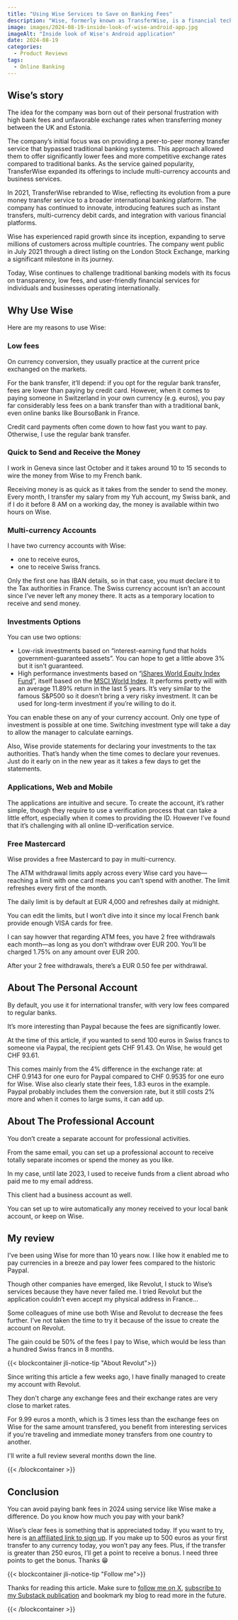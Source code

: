 ```yaml
---
title: "Using Wise Services to Save on Banking Fees"
description: "Wise, formerly known as TransferWise, is a financial technology company founded in 2011 by Estonian entrepreneurs Kristo Käärmann and Taavet Hinrikus."
image: images/2024-08-19-inside-look-of-wise-android-app.jpg
imageAlt: "Inside look of Wise's Android application"
date: 2024-08-19
categories:
  - Product Reviews
tags:
  - Online Banking
---
```


## Wise’s story

The idea for the company was born out of their personal frustration with high bank fees and unfavorable exchange rates when transferring money between the UK and Estonia.

The company’s initial focus was on providing a peer-to-peer money transfer service that bypassed traditional banking systems. This approach allowed them to offer significantly lower fees and more competitive exchange rates compared to traditional banks. As the service gained popularity, TransferWise expanded its offerings to include multi-currency accounts and business services.

In 2021, TransferWise rebranded to Wise, reflecting its evolution from a pure money transfer service to a broader international banking platform. The company has continued to innovate, introducing features such as instant transfers, multi-currency debit cards, and integration with various financial platforms.

Wise has experienced rapid growth since its inception, expanding to serve millions of customers across multiple countries. The company went public in July 2021 through a direct listing on the London Stock Exchange, marking a significant milestone in its journey.

Today, Wise continues to challenge traditional banking models with its focus on transparency, low fees, and user-friendly financial services for individuals and businesses operating internationally.

## Why Use Wise

Here are my reasons to use Wise:

### Low fees

On currency conversion, they usually practice at the current price exchanged on the markets.

For the bank transfer, it’ll depend: if you opt for the regular bank transfer, fees are lower than paying by credit card. However, when it comes to paying someone in Switzerland in your own currency (e.g. euros), you pay far considerably less fees on a bank transfer than with a traditional bank, even online banks like BoursoBank in France.

Credit card payments often come down to how fast you want to pay. Otherwise, I use the regular bank transfer.

### Quick to Send and Receive the Money

I work in Geneva since last October and it takes around 10 to 15 seconds to wire the money from Wise to my French bank.

Receiving money is as quick as it takes from the sender to send the money. Every month, I transfer my salary from my Yuh account, my Swiss bank, and if I do it before 8 AM on a working day, the money is available within two hours on Wise.

### Multi-currency Accounts

I have two currency accounts with Wise:

- one to receive euros,
- one to receive Swiss francs.

Only the first one has IBAN details, so in that case, you must declare it to the Tax authorities in France. The Swiss currency account isn’t an account since I’ve never left any money there. It acts as a temporary location to receive and send money.

### Investments Options

You can use two options:

- Low-risk investments based on “interest-earning fund that holds government-guaranteed assets”. You can hope to get a little above 3% but it isn’t guaranteed.
- High performance investments based on “[iShares World Equity Index Fund](https://www.ishares.com/ch/individual/en/products/243974/blackrock-world-equity-index-a2-usd-fund)”, itself based on the [MSCI World Index](https://www.msci.com/documents/10199/178e6643-6ae6-47b9-82be-e1fc565ededb). It performs pretty will with an average 11.89% return in the last 5 years. It’s very similar to the famous S&P500 so it doesn’t bring a very risky investment. It can be used for long-term investment if you’re willing to do it.

You can enable these on any of your currency account. Only one type of investment is possible at one time. Switching investment type will take a day to allow the manager to calculate earnings.

Also, Wise provide statements for declaring your investments to the tax authorities. That’s handy when the time comes to declare your revenues. Just do it early on in the new year as it takes a few days to get the statements.

### Applications, Web and Mobile

The applications are intuitive and secure. To create the account, it’s rather simple, though they require to use a verification process that can take a little effort, especially when it comes to providing the ID. However I’ve found that it’s challenging with all online ID-verification service.

### Free Mastercard

Wise provides a free Mastercard to pay in multi-currency.

The ATM withdrawal limits apply across every Wise card you have—reaching a limit with one card means you can’t spend with another. The limit refreshes every first of the month.

The daily limit is by default at EUR 4,000 and refreshes daily at midnight.

You can edit the limits, but I won’t dive into it since my local French bank provide enough VISA cards for free.

I can say howver that regarding ATM fees, you have 2 free withdrawals each month—as long as you don’t withdraw over EUR 200. You’ll be charged 1.75% on any amount over EUR 200.

After your 2 free withdrawals, there’s a EUR 0.50 fee per withdrawal.

## About The Personal Account

By default, you use it for international transfer, with very low fees compared to regular banks.

It’s more interesting than Paypal because the fees are significantly lower.

At the time of this article, if you wanted to send 100 euros in Swiss francs to someone via Paypal, the recipient gets CHF 91.43. On Wise, he would get CHF 93.61.

This comes mainly from the 4% difference in the exchange rate: at CHF 0.9143 for one euro for Paypal compared to CHF 0.9535 for one euro for Wise. Wise also clearly state their fees, 1.83 euros in the example. Paypal probably includes them the conversion rate, but it still costs 2% more and when it comes to large sums, it can add up.

## About The Professional Account

You don’t create a separate account for professional activities.

From the same email, you can set up a professional account to receive totally separate incomes or spend the money as you like.

In my case, until late 2023, I used to receive funds from a client abroad who paid me to my email address.

This client had a business account as well.

You can set up to wire automatically any money received to your local bank account, or keep on Wise.

## My review

I’ve been using Wise for more than 10 years now. I like how it enabled me to pay currencies in a breeze and pay lower fees compared to the historic Paypal.

Though other companies have emerged, like Revolut, I stuck to Wise’s services because they have never failed me. I tried Revolut but the application couldn’t even accept my physical address in France…

Some colleagues of mine use both Wise and Revolut to decrease the fees further. I’ve not taken the time to try it because of the issue to create the account on Revolut.

The gain could be 50% of the fees I pay to Wise, which would be less than a hundred Swiss francs in 8 months.

{{< blockcontainer jli-notice-tip "About Revolut">}}

Since writing this article a few weeks ago, I have finally managed to create my account with Revolut.

They don't charge any exchange fees and their exchange rates are very close to market rates.

For 9.99 euros a month, which is 3 times less than the exchange fees on Wise for the same amount transfered, you benefit from interesting services if you're traveling and immediate money transfers from one country to another.

I'll write a full review several months down the line.

{{< /blockcontainer >}}

## Conclusion

You can avoid paying bank fees in 2024 using service like Wise make a difference. Do you know how much you pay with your bank?

Wise’s clear fees is something that is appreciated today. If you want to try, here is [an affiliated link to sign up](https://wise.com/invite/dic/jeremiel25). If you make up to 500 euros as your first transfer to any currency today, you won’t pay any fees. Plus, if the transfer is greater than 250 euros, I’ll get a point to receive a bonus. I need three points to get the bonus. Thanks 😁

{{< blockcontainer jli-notice-tip "Follow me">}}

Thanks for reading this article. Make sure to [follow me on X](https://x.com/LitzlerJeremie), [subscribe to my Substack publication](https://iamjeremie.substack.com/) and bookmark my blog to read more in the future.

{{< /blockcontainer >}}
